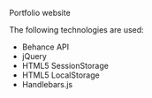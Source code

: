 Portfolio website

The following technologies are used:
* Behance API
* jQuery
* HTML5 SessionStorage
* HTML5 LocalStorage
* Handlebars.js

